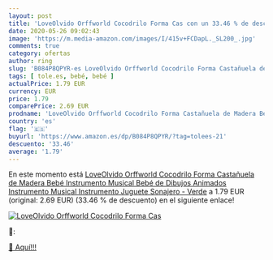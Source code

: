 ```yaml
---
layout: post
title: 'LoveOlvido Orffworld Cocodrilo Forma Cas con un 33.46 % de descuento'
date: 2020-05-26 09:02:43
image: 'https://m.media-amazon.com/images/I/415v+FCDapL._SL200_.jpg'
comments: true
category: ofertas
author: ring
slug: 'B084P8QPYR-es LoveOlvido Orffworld Cocodrilo Forma Castañuela de Madera...'
tags: [ tole.es, bebé, bebé ]
actualPrice: 1.79 EUR
currency: EUR
price: 1.79
comparePrice: 2.69 EUR
prodname: 'LoveOlvido Orffworld Cocodrilo Forma Castañuela de Madera Bebé Instrumento Musical Bebé de Dibujos Animados Instrumento Musical Instrumento Juguete Sonajero - Verde'
country: 'es'
flag: '🇪🇸'
buyurl: 'https://www.amazon.es/dp/B084P8QPYR/?tag=tolees-21'
descuento: '33.46'
average: '1.79'
---
```


En este momento está [LoveOlvido Orffworld Cocodrilo Forma Castañuela de Madera Bebé Instrumento Musical Bebé de Dibujos Animados Instrumento Musical Instrumento Juguete Sonajero - Verde](https://www.amazon.es/dp/B084P8QPYR/?tag=tolees-21) a 1.79 EUR (original: 2.69 EUR) (33.46 %  de descuento) en el siguiente enlace!

[![LoveOlvido Orffworld Cocodrilo Forma Cas](https://m.media-amazon.com/images/I/415v+FCDapL._SL200_.jpg)](https://www.amazon.es/dp/B084P8QPYR/?tag=tolees-21)

🔎:


[🛒 Aquí!!!](https://www.amazon.es/dp/B084P8QPYR/?tag=tolees-21)
